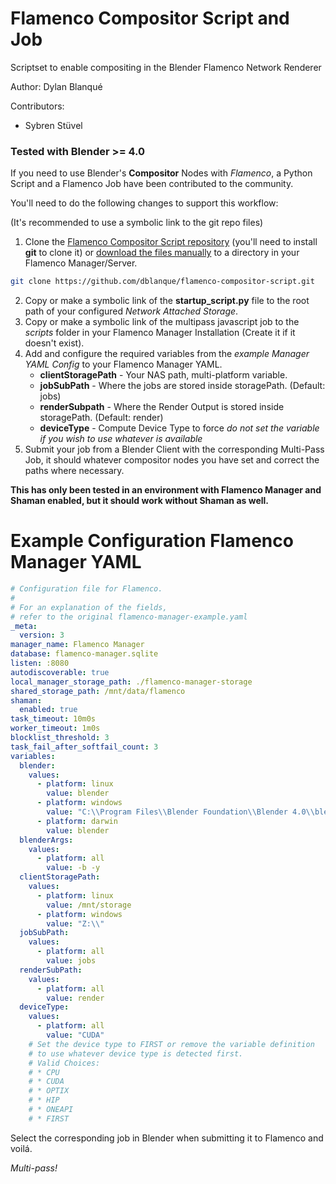 # Flamenco Compositor Script and Job
Scriptset to enable compositing in the Blender Flamenco Network Renderer

Author: Dylan Blanqué

Contributors:
* Sybren Stüvel

### Tested with Blender >= 4.0

If you need to use Blender's **Compositor** Nodes with *Flamenco*,
a Python Script and a Flamenco Job have been contributed to the community.

You'll need to do the following changes to support this workflow:

(It's recommended to use a symbolic link to the git repo files)

1. Clone the [Flamenco Compositor Script repository][compositorrepo]
(you'll need to install **git** to clone it) or [download the files manually](https://github.com/dblanque/flamenco-compositor-script/archive/refs/heads/main.zip) to a directory
in your Flamenco Manager/Server.
```bash
git clone https://github.com/dblanque/flamenco-compositor-script.git
```
2. Copy or make a symbolic link of the **startup_script.py** file
to the root path of your configured *Network Attached Storage*.
3. Copy or make a symbolic link of the multipass javascript job to the *scripts*
folder in your Flamenco Manager Installation (Create it if it doesn't exist).
4. Add and configure the required variables from the *example Manager YAML*
*Config* to your Flamenco Manager YAML.
    * **clientStoragePath**   - Your NAS path, multi-platform variable.
    * **jobSubPath**    - Where the jobs are stored inside storagePath. (Default: jobs)
    * **renderSubpath** - Where the Render Output is stored inside storagePath. (Default: render)
    * **deviceType**    - Compute Device Type to force *do not set the variable if*
     *you wish to use whatever is available*
5. Submit your job from a Blender Client with the corresponding Multi-Pass Job,
it should whatever compositor nodes you have set and correct the paths where
necessary.

[compositorrepo]: https://github.com/dblanque/flamenco-compositor-script.git

**This has only been tested in an environment with Flamenco Manager and**
**Shaman enabled, but it should work without Shaman as well.**

# Example Configuration Flamenco Manager YAML

```yaml
# Configuration file for Flamenco.
#
# For an explanation of the fields, 
# refer to the original flamenco-manager-example.yaml
_meta:
  version: 3
manager_name: Flamenco Manager
database: flamenco-manager.sqlite
listen: :8080
autodiscoverable: true
local_manager_storage_path: ./flamenco-manager-storage
shared_storage_path: /mnt/data/flamenco
shaman:
  enabled: true
task_timeout: 10m0s
worker_timeout: 1m0s
blocklist_threshold: 3
task_fail_after_softfail_count: 3
variables:
  blender:
    values:
      - platform: linux
        value: blender
      - platform: windows
        value: "C:\\Program Files\\Blender Foundation\\Blender 4.0\\blender.exe"
      - platform: darwin
        value: blender
  blenderArgs:
    values:
      - platform: all
        value: -b -y
  clientStoragePath:
    values:
      - platform: linux
        value: /mnt/storage
      - platform: windows
        value: "Z:\\"
  jobSubPath:
    values:
      - platform: all
        value: jobs
  renderSubPath:
    values:
      - platform: all
        value: render
  deviceType:
    values:
      - platform: all
        value: "CUDA"
    # Set the device type to FIRST or remove the variable definition
    # to use whatever device type is detected first.
    # Valid Choices: 
    # * CPU
    # * CUDA
    # * OPTIX
    # * HIP
    # * ONEAPI
    # * FIRST
```
Select the corresponding job in Blender when submitting it to Flamenco and voilá.

*Multi-pass!*
